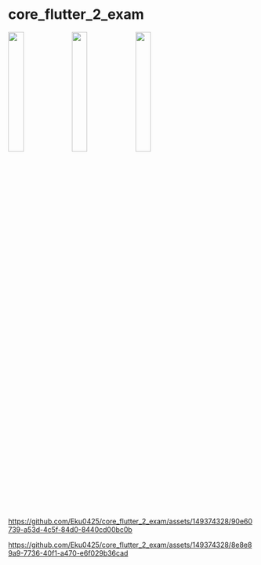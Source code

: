 # core_flutter_2_exam

<img src="https://github.com/Eku0425/core_flutter_2_exam/assets/149374328/be04dd47-8429-4ac6-af79-8b8b931c46cf" height =25% width=25%>
<img src="https://github.com/Eku0425/core_flutter_2_exam/assets/149374328/5b6d9ed1-5dcb-4295-a760-a6480259092f" height=25% width=25%>
<img src="https://github.com/Eku0425/core_flutter_2_exam/assets/149374328/63be54da-f3ce-43dd-866f-e39d285d164e"height=25% width=25%>

https://github.com/Eku0425/core_flutter_2_exam/assets/149374328/90e60739-a53d-4c5f-84d0-8440cd00bc0b

https://github.com/Eku0425/core_flutter_2_exam/assets/149374328/8e8e89a9-7736-40f1-a470-e6f029b36cad

